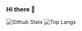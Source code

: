 ### Hi there 👋

![Github Stats](https://github-readme-stats.vercel.app/api?username=archisvaze&count_private=true&show_icons=true&include_all_commits=true)
![Top Langs](https://github-readme-stats.vercel.app/api/top-langs/?username=archisvaze&hide=TeX&layout=compact)
<!--
**archisvaze/archisvaze** is a ✨ _special_ ✨ repository because its `README.md` (this file) appears on your GitHub 

Here are some ideas to get you started:

- 🔭 I’m currently working on ...
- 🌱 I’m currently learning ...
- 👯 I’m looking to collaborate on ...
- 🤔 I’m looking for help with ...
- 💬 Ask me about ...
- 📫 How to reach me: ...
- 😄 Pronouns: ...
- ⚡ Fun fact: ...
-->
